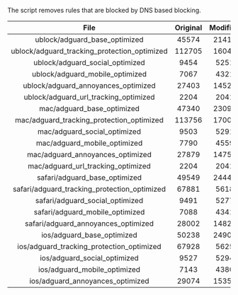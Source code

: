The script removes rules that are blocked by DNS based blocking.


| File | Original | Modified |
|:----:|:-----:|:-----:|
| ublock/adguard_base_optimized | 45574 | 21412 |
| ublock/adguard_tracking_protection_optimized | 112705 | 16047 |
| ublock/adguard_social_optimized | 9454 | 5251 |
| ublock/adguard_mobile_optimized | 7067 | 4321 |
| ublock/adguard_annoyances_optimized | 27403 | 14528 |
| ublock/adguard_url_tracking_optimized | 2204 | 2041 |
| mac/adguard_base_optimized | 47340 | 23099 |
| mac/adguard_tracking_protection_optimized | 113756 | 17001 |
| mac/adguard_social_optimized | 9503 | 5291 |
| mac/adguard_mobile_optimized | 7790 | 4559 |
| mac/adguard_annoyances_optimized | 27879 | 14754 |
| mac/adguard_url_tracking_optimized | 2204 | 2041 |
| safari/adguard_base_optimized | 49549 | 24444 |
| safari/adguard_tracking_protection_optimized | 67881 | 5618 |
| safari/adguard_social_optimized | 9491 | 5277 |
| safari/adguard_mobile_optimized | 7088 | 4341 |
| safari/adguard_annoyances_optimized | 28002 | 14827 |
| ios/adguard_base_optimized | 50238 | 24906 |
| ios/adguard_tracking_protection_optimized | 67928 | 5625 |
| ios/adguard_social_optimized | 9527 | 5294 |
| ios/adguard_mobile_optimized | 7143 | 4380 |
| ios/adguard_annoyances_optimized | 29074 | 15351 |